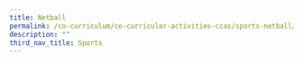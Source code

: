 ```yaml
---
title: Netball
permalink: /co-curriculum/co-curricular-activities-ccas/sports-netball/
description: ""
third_nav_title: Sports
---
```


